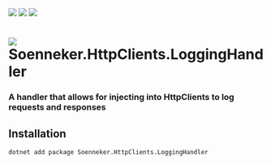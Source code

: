 ﻿[![](https://img.shields.io/nuget/v/soenneker.httpclients.logginghandler.svg?style=for-the-badge)](https://www.nuget.org/packages/soenneker.httpclients.logginghandler/)
[![](https://img.shields.io/github/actions/workflow/status/soenneker/soenneker.httpclients.logginghandler/publish-package.yml?style=for-the-badge)](https://github.com/soenneker/soenneker.httpclients.logginghandler/actions/workflows/publish-package.yml)
[![](https://img.shields.io/nuget/dt/soenneker.httpclients.logginghandler.svg?style=for-the-badge)](https://www.nuget.org/packages/soenneker.httpclients.logginghandler/)

# ![](https://user-images.githubusercontent.com/4441470/224455560-91ed3ee7-f510-4041-a8d2-3fc093025112.png) Soenneker.HttpClients.LoggingHandler
### A handler that allows for injecting into HttpClients to log requests and responses

## Installation

```
dotnet add package Soenneker.HttpClients.LoggingHandler
```
